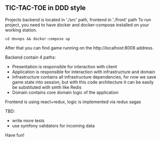 TIC-TAC-TOE in DDD style
------------

Projects backend is located in './src' path, frontend in './front' path
To run project, you need to have docker and docker-compose installed on your working station.

`cd devops && docker-compose up`

After that you can find game running on the http://localhost:8008 address.

Backend contain 4 paths:
- Presentation is responsible for interaction with client
- Application is responsible for interaction with infrastructure and domain
- Infrastructure contains all infrastructure dependencies, for now we save game state into session, but with this code architecture it can be easily be substituted with smth like Redis
- Domain contains core domain logic of the application

Frontend is using react+redux, logic is implemented via redux sagas

TBD: 
- write more tests
- use symfony validators for incoming data

Have fun!
